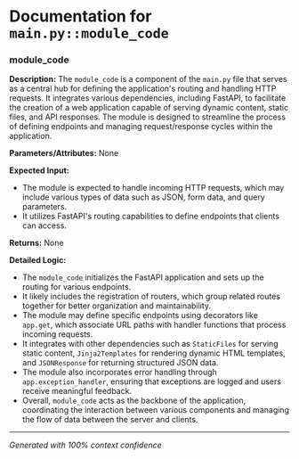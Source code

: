 # Documentation for `main.py::module_code`

### module_code

**Description:**
The `module_code` is a component of the `main.py` file that serves as a central hub for defining the application's routing and handling HTTP requests. It integrates various dependencies, including FastAPI, to facilitate the creation of a web application capable of serving dynamic content, static files, and API responses. The module is designed to streamline the process of defining endpoints and managing request/response cycles within the application.

**Parameters/Attributes:**
None

**Expected Input:**
- The module is expected to handle incoming HTTP requests, which may include various types of data such as JSON, form data, and query parameters. 
- It utilizes FastAPI's routing capabilities to define endpoints that clients can access.

**Returns:**
None

**Detailed Logic:**
- The `module_code` initializes the FastAPI application and sets up the routing for various endpoints.
- It likely includes the registration of routers, which group related routes together for better organization and maintainability.
- The module may define specific endpoints using decorators like `app.get`, which associate URL paths with handler functions that process incoming requests.
- It integrates with other dependencies such as `StaticFiles` for serving static content, `Jinja2Templates` for rendering dynamic HTML templates, and `JSONResponse` for returning structured JSON data.
- The module also incorporates error handling through `app.exception_handler`, ensuring that exceptions are logged and users receive meaningful feedback.
- Overall, `module_code` acts as the backbone of the application, coordinating the interaction between various components and managing the flow of data between the server and clients.

---
*Generated with 100% context confidence*

